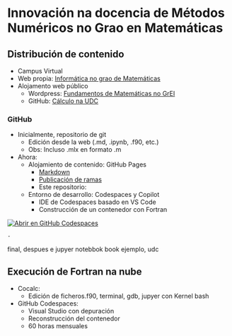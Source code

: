 # Innovación na docencia de Métodos Numéricos no Grao en Matemáticas

## Distribución de contenido
- Campus Virtual
- Web propia: [Informática no grao de Matemáticas](http://persoal.citius.usc.es/manuel.fernandez.delgado/informatica)
- Alojamento web público
  - Wordpress: [Fundamentos de Matemáticas no GrEI](https://fundmat.wordpress.com/)
  - GitHub: [Cálculo na UDC](https://gei-cal.github.io/JB-Calculo1-UDC/capitulos/README.html)

### GitHub
- Inicialmente, repositorio de git
  - Edición desde la web (.md, .ipynb, .f90, etc.)
  - Obs: Incluso .mlx en formato .m
- Ahora:
  - Alojamiento de contenido: GitHub Pages
    - [Markdown](https://docs.github.com/es/get-started/writing-on-github/getting-started-with-writing-and-formatting-on-github/basic-writing-and-formatting-syntax)
    - [Publicación de ramas](https://docs.github.com/es/pages/getting-started-with-github-pages/configuring-a-publishing-source-for-your-github-pages-site)
    - Este repositorio: 
  - Entorno de desarrollo: Codespaces y Copilot
    - IDE de Codespaces basado en VS Code
    - Construcción de un contenedor con Fortran
  
[![Abrir en GitHub Codespaces](https://github.com/codespaces/badge.svg)](https://github.com/codespaces/new?template_repository=fran-pena/Ejemplo-Fortran-Codespaces)

    - 
final, despues e jupyer notebbok
book
ejemplo, udc

## Execución de Fortran na nube
- Cocalc:
  - Edición de ficheros.f90, terminal, gdb, jupyer con Kernel bash
- GitHub Codespaces:
  - Visual Studio con depuración
  - Reconstrucción del contenedor
  - 60 horas mensuales
